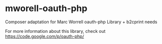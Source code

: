 mworell-oauth-php
=================

Composer adaptation for Marc Worrell oauth-php Library + b2cprint needs

For more information about this library, check out https://code.google.com/p/oauth-php/
